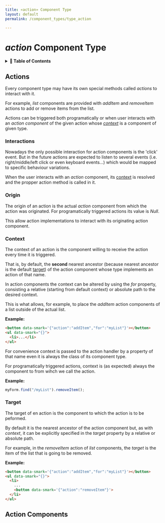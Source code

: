 ```yaml
---
title: «action» Component Type
layout: default
permalink: /component_types/type_action

---
```


*action* Component Type
=======================

<details>
<summary>
<strong>📖 Table of Contents</strong>
</summary>

  {{ "
<!-- vim-markdown-toc GitLab -->

* [Actions](#actions)
    * [Interactions](#interactions)
    * [Origin](#origin)
    * [Context](#context)
    * [Target](#target)
* [Action Components](#action-components)

<!-- vim-markdown-toc -->
       " | markdownify }}

</details>



Actions
-------

Every component type may have its own special methods called *actions* to
interact with it.

For example, *list* components are provided with *addItem* and *removeItem*
actions to add or remove items from the list.

Actions can be triggered both programatically or when user interacts with an
*action component* of the given action whose [*context*](#context) is a
component of given type.


### Interactions

Nowadays the only possible interaction for action components is the 'click'
event. But in the future actions are expected to listen to several events (i.e.
right/middle/left click or even keyboard events...) which would be mapped to
specific behaviour variations.

When the user interacts with an *action* component, its [context](#context) is
resolved and the propper action method is called in it.


### Origin

The origin of an action is the actual *action* component from which the action
was originated. For programatically triggered actions its value is *Null*.

This allow action implementations to interact with its originating action
component.

### Context

The context of an action is the component willing to receive the action every
time it is triggered.

That is, by default, the **second** nearest ancestor (because nearest ancestor
is the default [target](#target)) of the action component whose type implements
an action of that name.

In action components the context can be altered by using the *for* property,
consisting a relative (starting from default context) or absolute path to the
desired context.

This is what allows, for example, to place the *addItem* action components of a
list outside of the actual list.

**Example:**
```html
<button data-smark='{"action":"addItem","for":"myList"}'></button>
<ul data-smark="{}">
  <li>...</li>
</ul>
```

For convenience context is passed to the action handler by a property of that
name even it is always the class of its component type.

For programatically triggered actions, context is (as expected) always the
component to from wihch we call the action.

**Example:**
```javascript
myForm.find("/myList").removeItem();
```

### Target

The target of en action is the component to which the action is to be peformed.

By default it is the nearest ancestor of the action component but, as with
*context*, it can be explicitly specified in the *target* property by a
relative or absolute path.

For example, in the *removeItem* action of *list* components, the *target* is
the item of the list that is going to be removed.

**Example:**

```html
<button data-smark='{"action":"addItem","for":"myList"}'></button>
<ul data-smark="{}">
  <li>
    ...
    <button data-smark='{"action":"removeItem"}'>
  </li>
</ul>
```



Action Components
-----------------



